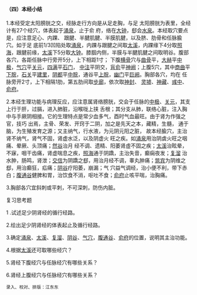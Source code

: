 #### （四）本经小结

1.本经受定太阳膀胱之交，经脉走行方向是从足走胸，与足 太阳膀胱为表里，全经计有27个经穴，体表起于[涌泉](https://www.gmzyjc.com/read/zjs/zjs3.1.7-8-0.0.2.3.1.md)，止于俞 府，络在[大钟](https://www.gmzyjc.com/read/zjs/zjs3.1.7-8-0.0.2.3.4.md)，郄会[水泉](https://www.gmzyjc.com/read/zjs/zjs3.1.7-8-0.0.2.3.5.md)。本经取穴要点是，应注意足心、内踝、 跟腱、半腱肌腱、半膜肌腱，以及脐、肋骨和任脉腧穴。如于足 底前1/3凹陷处取[涌泉](https://www.gmzyjc.com/read/zjs/zjs3.1.7-8-0.0.2.3.1.md)，内踝与跟腱之间取[太溪](https://www.gmzyjc.com/read/zjs/zjs3.1.7-8-0.0.2.3.3.md)，内踝缘下4分取[照海](https://www.gmzyjc.com/read/zjs/zjs3.1.7-8-0.0.2.3.6.md)，跟腱前缘，[太溪](https://www.gmzyjc.com/read/zjs/zjs3.1.7-8-0.0.2.3.3.md)下5分取[大钟](https://www.gmzyjc.com/read/zjs/zjs3.1.7-8-0.0.2.3.4.md)。膝腘内侧，半膜与半腱肌腱之间取明谷。腹部各穴，各距任脉中行旁开5分，上下相距1寸； 下腹[横骨](https://www.gmzyjc.com/read/zjs/zjs3.1.7-8-0.0.2.3.11.md)穴与[曲骨](https://www.gmzyjc.com/read/zjs/zjs3.2.1-0.1.1.3.2.md)平，[大赫](https://www.gmzyjc.com/read/zjs/zjs3.1.7-8-0.0.2.3.12.md)平[中极](https://www.gmzyjc.com/read/zjs/zjs3.2.1-0.1.1.3.3.md)，[气穴](https://www.gmzyjc.com/read/zjs/zjs3.1.7-8-0.0.2.3.13.md)平[关元](https://www.gmzyjc.com/read/zjs/zjs3.2.1-0.1.1.3.4.md)，[四满](https://www.gmzyjc.com/read/zjs/zjs3.1.7-8-0.0.2.3.14.md)平[石门](https://www.gmzyjc.com/read/zjs/zjs3.2.1-0.1.1.3.5.md)， [中注](https://www.gmzyjc.com/read/zjs/zjs3.1.7-8-0.0.2.3.15.md)平阴交，[肓俞](https://www.gmzyjc.com/read/zjs/zjs3.1.7-8-0.0.2.3.16.md)平[神阙](https://www.gmzyjc.com/read/zjs/zjs3.2.1-0.1.1.3.7.md)；上腹5穴，其中[商曲](https://www.gmzyjc.com/read/zjs/zjs3.1.7-8-0.0.2.3.17.md)平[下脘](https://www.gmzyjc.com/read/zjs/zjs3.2.1-0.1.1.3.9.md)，[石关](https://www.gmzyjc.com/read/zjs/zjs3.1.7-8-0.0.2.3.18.md)平[建里](https://www.gmzyjc.com/read/zjs/zjs3.2.1-0.1.1.3.10.md)，[阴都](https://www.gmzyjc.com/read/zjs/zjs3.1.7-8-0.0.2.3.19.md)平[中脘](https://www.gmzyjc.com/read/zjs/zjs3.2.1-0.1.1.3.11.md)，通谷平[上脘](https://www.gmzyjc.com/read/zjs/zjs3.2.1-0.1.1.3.12.md)，[幽门](https://www.gmzyjc.com/read/zjs/zjs3.1.7-8-0.0.2.3.21.md)平[巨阙](https://www.gmzyjc.com/read/zjs/zjs3.2.1-0.1.1.3.13.md)。胸部各穴，均在 任脉旁开2寸，上下相隔1肋，第五肋间取[步廊](https://www.gmzyjc.com/read/zjs/zjs3.1.7-8-0.0.2.3.22.md)，依次取[神封](https://www.gmzyjc.com/read/zjs/zjs3.1.7-8-0.0.2.3.23.md)、 [灵墟](https://www.gmzyjc.com/read/zjs/zjs3.1.7-8-0.0.2.3.24.md)、[神藏](https://www.gmzyjc.com/read/zjs/zjs3.1.7-8-0.0.2.3.25.md)、[彧中](https://www.gmzyjc.com/read/zjs/zjs3.1.7-8-0.0.2.3.26.md)、[俞府](https://www.gmzyjc.com/read/zjs/zjs3.1.7-8-0.0.2.3.27.md)。  

2.本经生理功能与病理反应，应注意属肾络膀胱，交会于任脉的[中极](https://www.gmzyjc.com/read/zjs/zjs3.2.1-0.1.1.3.3.md)、[关元](https://www.gmzyjc.com/read/zjs/zjs3.2.1-0.1.1.3.4.md)，其支上行于肝，过膈，进入肺脏，沿喉咙上挟 舌根；其分支从肺，联络心脏，注入胸中与手厥阴相接。它的生理特点是常少血多气，酉时气血最旺。由于肾为作强之官，技巧 出焉，主骨、荣发、开窍于二阴，加之是先天之本，藏精，生髓， 通于脑，为生殖发育之源；又主纳气，行水液，为元阴元阳之脏， 故本经腧穴，主治肾不纳气，肾气不固，肾虚水泛，以及阴虚火 旺之疾。如[涌泉](https://www.gmzyjc.com/read/zjs/zjs3.1.7-8-0.0.2.3.1.md)用治阴虡火旺之咽痛、晕厥、头顶痛；[然谷](https://www.gmzyjc.com/read/zjs/zjs3.1.7-8-0.0.2.3.2.md)治月 经不调、遗精、阳萎肾虛不固之疾；[太溪](https://www.gmzyjc.com/read/zjs/zjs3.1.7-8-0.0.2.3.3.md)治眩晕，不寐，咽干齿痛，肾虚喘息之疾，[照海](https://www.gmzyjc.com/read/zjs/zjs3.1.7-8-0.0.2.3.6.md)通于阴蹻，主治失音，癫痫夜发；[复溜](https://www.gmzyjc.com/read/zjs/zjs3.1.7-8-0.0.2.3.7.md) 治水肿，肠鸣，肾泄；[交信](https://www.gmzyjc.com/read/zjs/zjs3.1.7-8-0.0.2.3.8.md)为阴蹻之郄，用治月经不调，睾丸肿痛；[筑宾](https://www.gmzyjc.com/read/zjs/zjs3.1.7-8-0.0.2.3.9.md)为阴维之郄，用治癫狂，疝痛；[阴谷](https://www.gmzyjc.com/read/zjs/zjs3.1.7-8-0.0.2.3.10.md)疗阳萎，崩漏；气 穴益气调经，治小便不利，带下赤白；[腹通谷](https://www.gmzyjc.com/read/zjs/zjs3.1.7-8-0.0.2.3.20.md)健脾和胃，治饮食不消，呕吐不食；[俞府](https://www.gmzyjc.com/read/zjs/zjs3.1.7-8-0.0.2.3.27.md)止咳平喘，治胸痛。

3.胸部各穴宜斜刺或平刺，不可深刺，防伤内脏。

复习思考题

1 .试述足少阴肾经的循行经路。

2.绘出足少阴肾经的体表起止及循行经路。

3.确定[涌泉](https://www.gmzyjc.com/read/zjs/zjs3.1.7-8-0.0.2.3.1.md)、[太溪](https://www.gmzyjc.com/read/zjs/zjs3.1.7-8-0.0.2.3.3.md)、[复溜](https://www.gmzyjc.com/read/zjs/zjs3.1.7-8-0.0.2.3.7.md)、[阴谷](https://www.gmzyjc.com/read/zjs/zjs3.1.7-8-0.0.2.3.10.md)、[气穴](https://www.gmzyjc.com/read/zjs/zjs3.1.7-8-0.0.2.3.13.md)，[腹通谷](https://www.gmzyjc.com/read/zjs/zjs3.1.7-8-0.0.2.3.20.md)、[俞府](https://www.gmzyjc.com/read/zjs/zjs3.1.7-8-0.0.2.3.27.md)的位置，说明其主治功能。

4.根据[太溪](https://www.gmzyjc.com/read/zjs/zjs3.1.7-8-0.0.2.3.3.md)还可取哪些经穴？

5.肾经下腹经穴与任脉经穴有哪些关系？

6.肾经上腹经穴与任脉经穴有哪些关系？

```
录入、校对、排版：江东东
```



 

